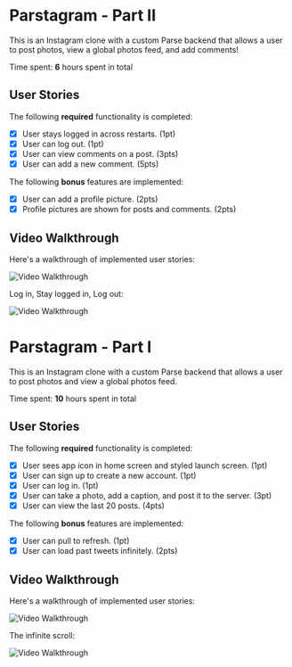 # Parstagram - Part II

This is an Instagram clone with a custom Parse backend that allows a user to post photos, view a global photos feed, and add comments!

Time spent: **6** hours spent in total

## User Stories

The following **required** functionality is completed:

- [x] User stays logged in across restarts. (1pt)
- [x] User can log out. (1pt)
- [x] User can view comments on a post. (3pts)
- [x] User can add a new comment. (5pts)

The following **bonus** features are implemented:

- [x] User can add a profile picture. (2pts)
- [x] Profile pictures are shown for posts and comments. (2pts)

## Video Walkthrough

Here's a walkthrough of implemented user stories:

<img src='https://res.cloudinary.com/headincloud/image/upload/v1602226568/parsgram_gif_7_jsfevn.gif' title='Video Walkthrough' width='' alt='Video Walkthrough' />

Log in, Stay logged in, Log out:

<img src='https://res.cloudinary.com/headincloud/image/upload/v1602229482/parsgram_gif_8_eb1zuz.gif' title='Video Walkthrough' width='' alt='Video Walkthrough' />

# Parstagram - Part I

This is an Instagram clone with a custom Parse backend that allows a user to post photos and view a global photos feed.

Time spent: **10** hours spent in total

## User Stories

The following **required** functionality is completed:

- [x] User sees app icon in home screen and styled launch screen. (1pt)
- [x] User can sign up to create a new account. (1pt)
- [x] User can log in. (1pt)
- [x] User can take a photo, add a caption, and post it to the server. (3pt)
- [x] User can view the last 20 posts. (4pts)

The following **bonus** features are implemented:

- [x] User can pull to refresh. (1pt)
- [x] User can load past tweets infinitely. (2pts)

## Video Walkthrough

Here's a walkthrough of implemented user stories:

<img src='https://res.cloudinary.com/headincloud/image/upload/v1601763020/parsgram_gif3_yaf3ki.gif' title='Video Walkthrough' alt='Video Walkthrough' />

The infinite scroll:

<img src='https://res.cloudinary.com/headincloud/image/upload/v1601763030/parsgram_gif4_kd0lij.gif' title='Video Walkthrough' alt='Video Walkthrough' />
